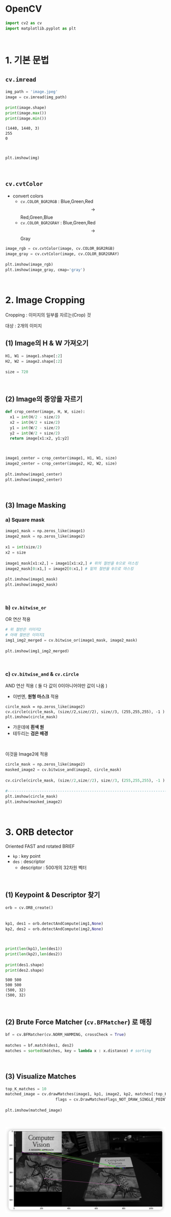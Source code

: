 # OpenCV

```python
import cv2 as cv
import matplotlib.pyplot as plt 
```

<br>

# 1. 기본 문법

## `cv.imread`

```python
img_path = 'image.jpeg'
image = cv.imread(img_path)

print(image.shape)
print(image.max())
print(image.min())
```

```
(1440, 1440, 3)
255
0
```

<br>

```python
plt.imshow(img)
```

<br>

## `cv.cvtColor`

- convert colors
  - `cv.COLOR_BGR2RGB` : Blue,Green,Red $$\rightarrow$$ Red,Green,Blue
  - `cv.COLOR_BGR2GRAY` : Blue,Green,Red $$\rightarrow$$ Gray

```python
image_rgb = cv.cvtColor(image, cv.COLOR_BGR2RGB)
image_gray = cv.cvtColor(image, cv.COLOR_BGR2GRAY)

plt.imshow(image_rgb)
plt.imshow(image_gray, cmap='gray')
```

<br>

# 2. Image Cropping

Cropping : 이미지의 일부를 자르는(Crop) 것

대상 : 2개의 이미지

## (1) Image의 H & W 가져오기

```python
H1, W1 = image1.shape[:2]
H2, W2 = image2.shape[:2]

size = 720
```

<br>

## (2) Image의 중앙을 자르기

```python
def crop_center(image, H, W, size):
  x1 = int(H/2 - size/2)
  x2 = int(H/2 + size/2)
  y1 = int(W/2 - size/2)
  y2 = int(W/2 + size/2)
  return image[x1:x2, y1:y2]
```

<br>

```python
image1_center = crop_center(image1, H1, W1, size)
image2_center = crop_center(image2, H2, W2, size)

plt.imshow(image1_center)
plt.imshow(image2_center)
```

<br>

## (3) Image Masking

### a) Square mask

```python
image1_mask = np.zeros_like(image1)
image2_mask = np.zeros_like(image2)

x1 = int(size/2)
x2 = size

image1_mask[x1:x2,] = image1[x1:x2,] # 위의 절반을 0으로 마스킹
image2_mask[0:x1,] = image2[0:x1,] # 밑의 절반을 0으로 마스킹

plt.imshow(image1_mask)
plt.imshow(image2_mask)
```

<br>

### b) `cv.bitwise_or`

OR 연산 적용

```python
# 위 절반은 이미지2
# 아래 절반은 이미지1
img1_img2_merged = cv.bitwise_or(image1_mask, image2_mask)

plt.imshow(img1_img2_merged)
```

<br>

### c) `cv.bitwise_and` & `cv.circle`

AND 연산 적용 ( 둘 다 값이 0이아니어야만 값이 나옴 )

- 이번엔, **원형 마스크** 적용

```
circle_mask = np.zeros_like(image2)
cv.circle(circle_mask, (size//2,size//2), size//3, (255,255,255), -1 )
plt.imshow(circle_mask)
```

- 가운데에 **흰색 원**
- 테두리는 **검은 배경**

<br>

이것을 Image2에 적용

```python
circle_mask = np.zeros_like(image2)
masked_image2 = cv.bitwise_and(image2, circle_mask)

cv.circle(circle_mask, (size//2,size//2), size//3, (255,255,255), -1 )

#------------------------------------------------------------------------#
plt.imshow(circle_mask)
plt.imshow(masked_image2)
```

<br>

# 3. ORB detector

Oriented FAST and rotated BRIEF

- `kp` : key point
- `des` : descriptor
  - descriptor : 500개의 32차원 벡터

<br>

## (1) Keypoint & Descriptor 찾기

```python
orb = cv.ORB_create()


kp1, des1 = orb.detectAndCompute(img1,None)
kp2, des2 = orb.detectAndCompute(img2,None)
```

<br>

```python
print(len(kp1),len(des1))
print(len(kp2),len(des2))

print(des1.shape) 
print(des2.shape)
```

```
500 500
500 500
(500, 32)
(500, 32)
```

<br>

## (2) Brute Force Matcher (`cv.BFMatcher`) 로 매칭

```python
bf = cv.BFMatcher(cv.NORM_HAMMING, crossCheck = True)

matches = bf.match(des1, des2)
matches = sorted(matches, key = lambda x : x.distance) # sorting
```

<br>

## (3) Visualize Matches

```python
top_K_matches = 10
matched_image = cv.drawMatches(image1, kp1, image2, kp2, matches[:top_K_matches], None, 
                      flags = cv.DrawMatchesFlags_NOT_DRAW_SINGLE_POINTS)

plt.imshow(matched_image)
```

<br>

![figure2](/assets/img/cv/cv133.png)